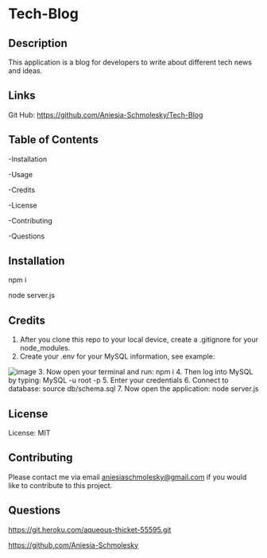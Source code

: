 # Tech-Blog

## Description

This application is a blog for developers to write about different tech news and ideas. 

## Links

Git Hub: https://github.com/Aniesia-Schmolesky/Tech-Blog

## Table of Contents

-Installation

-Usage

-Credits

-License

-Contributing

-Questions

## Installation
npm i

node server.js

## Credits
1. After you clone this repo to your local device, create a .gitignore for your node_modules. 
2. Create your .env for your MySQL information, see example:

![image](https://user-images.githubusercontent.com/85134150/140676575-34b08426-8806-4ce3-8c06-8cb6d5551d6c.png)
3. Now open your terminal and run:  npm i
4. Then log into MySQL by typing: MySQL -u root -p
5. Enter your credentials
6. Connect to database: source db/schema.sql
7. Now open the application: node server.js

## License
License: MIT

## Contributing
Please contact me via email aniesiaschmolesky@gmail.com if you would like to contribute to this project.

## Questions

https://git.heroku.com/aqueous-thicket-55595.git

https://github.com/Aniesia-Schmolesky
